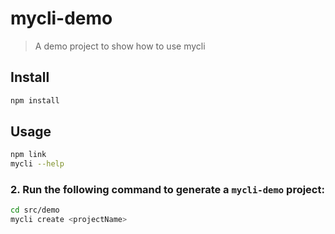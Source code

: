 # mycli-demo

> A demo project to show how to use mycli

## Install

```bash
npm install
```

## Usage

```bash
npm link
mycli --help
```

### 2. Run the following command to generate a `mycli-demo` project:

```bash
cd src/demo
mycli create <projectName>
```
